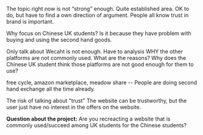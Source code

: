 The topic right now is not “strong” enough. Quite established area. OK to do, but have to find a own direction of argument.
People all know trust in brand is important.

Why focus on Chinese UK students?
Is it because they have problem with buying and using the second hand goods.

Only talk about Wecaht is not enough.
Have to analysis WHY the other platforms are not commonly used. What are the reasons? Why does the Chinese UK student think those platforms are not good enough for them to use?

free cycle, amazon marketplace, meadow share -- People are doing second hand exchange all the time already.

The risk of talking about "trust"
The website can be trustworthy, but the user just have no interest in the offers on the website.

**Question about the project:**
Are you recreacting a website that is commonly used/succeed among UK students for the Chinese students?
